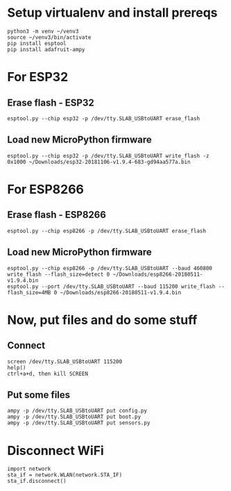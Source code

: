 

# Setup virtualenv and install prereqs
~~~~
python3 -m venv ~/venv3
source ~/venv3/bin/activate
pip install esptool
pip install adafruit-ampy
~~~~


# For ESP32

## Erase flash - ESP32
~~~~
esptool.py --chip esp32 -p /dev/tty.SLAB_USBtoUART erase_flash
~~~~

## Load new MicroPython firmware
~~~~
esptool.py --chip esp32 -p /dev/tty.SLAB_USBtoUART write_flash -z 0x1000 ~/Downloads/esp32-20181106-v1.9.4-683-gd94aa577a.bin
~~~~



# For ESP8266

## Erase flash - ESP8266
~~~~
esptool.py --chip esp8266 -p /dev/tty.SLAB_USBtoUART erase_flash
~~~~

## Load new MicroPython firmware
~~~~
esptool.py --chip esp8266 -p /dev/tty.SLAB_USBtoUART --baud 460800 write_flash --flash_size=detect 0 ~/Downloads/esp8266-20180511-v1.9.4.bin
esptool.py --port /dev/tty.SLAB_USBtoUART --baud 115200 write_flash --flash_size=4MB 0 ~/Downloads/esp8266-20180511-v1.9.4.bin
~~~~

# Now, put files and do some stuff

## Connect
~~~~
screen /dev/tty.SLAB_USBtoUART 115200
help()
ctrl+a+d, then kill SCREEN
~~~~

## Put some files
~~~~
ampy -p /dev/tty.SLAB_USBtoUART put config.py
ampy -p /dev/tty.SLAB_USBtoUART put boot.py
ampy -p /dev/tty.SLAB_USBtoUART put sensors.py
~~~~

# Disconnect WiFi
~~~~
import network
sta_if = network.WLAN(network.STA_IF)
sta_if.disconnect()
~~~~